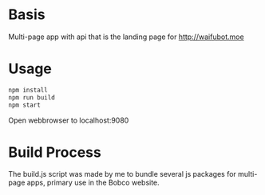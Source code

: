 # Basis
Multi-page app with api that is the landing page for http://waifubot.moe

# Usage
```bash
npm install
npm run build
npm start
```

Open webbrowser to localhost:9080

# Build Process
The build.js script was made by me to bundle several js packages for multi-page apps, primary use in the Bobco website.
